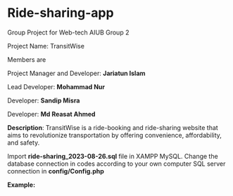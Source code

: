 # Ride-sharing-app
Group Project for Web-tech AIUB Group 2 

Project Name: TransitWise

Members are 

Project Manager and Developer: **Jariatun Islam** 

Lead Developer: **Mohammad Nur** 

Developer: **Sandip Misra** 

Developer: **Md Reasat Ahmed** 

**Description**: TransitWise is a ride-booking and ride-sharing website that aims to revolutionize transportation by offering convenience, affordability, and safety. 

Import **ride-sharing\_2023-08-26.sql** file in XAMPP MySQL. Change the database connection in codes according to your own computer SQL server connection in **config/Config.php** 

**Example:**

<?php

const DB\_HOST = "localhost"; // put you hostname here 

const DB\_NAME = "ride-sharing"; // put you database name here

const DB\_USER = "root";  //put you database username here

const DB\_PASS = "password"; // put you password here



**Admin credential** 

email : [mdnur@app.com]() 

password : password 

url: Ride-sharing-app/admin

**Driver credential** 

email : [driver@app.com]() 

password : password 

url: Ride-sharing-app/driver

**Rider credential** 

email : [alice@example.com]() 

password : password 

url : Ride-sharing-app/

**Bkash API**: [https://merchantdemo.sandbox.bka.sh/frontend/checkout/version/1.2.0-beta]()

We have use BKash API in our project  . This is just for testing purpose. You can’t give you BKash number here. Because it only uses for testing.
